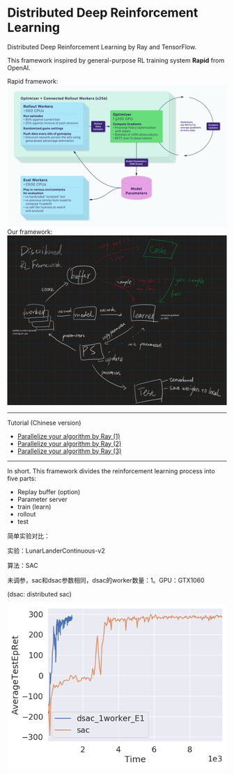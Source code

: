 # Distributed Deep Reinforcement Learning

Distributed Deep Reinforcement Learning by Ray and TensorFlow.

This framework inspired by general-purpose RL training system **Rapid** from OpenAI.

Rapid framework:
![rapid-architecture@2x--1-](./tutorial/Pictures/rapid-architecture@2x--1-.png)
Our framework:
![ddrlframework](./tutorial/Pictures/ddrlframework.jpg)

------

Tutorial (Chinese version)

- [Parallelize your algorithm by Ray (1)](tutorial/Parallelize%20your%20algorithm%20by%20Ray%20(1).md)
- [Parallelize your algorithm by Ray (2)](tutorial/Parallelize%20your%20algorithm%20by%20Ray%20(2).md)
- [Parallelize your algorithm by Ray (3)](tutorial/Parallelize%20your%20algorithm%20by%20Ray%20(3).md)

------

In short. This framework divides the reinforcement learning process into five parts:

- Replay buffer (option)
- Parameter server
- train (learn)
- rollout
- test

简单实验对比：

实验：LunarLanderContinuous-v2

算法：SAC

未调参，sac和dsac参数相同，dsac的worker数量：1。GPU：GTX1060

(dsac: distributed sac)

![dsac1w-sac](./tutorial/Pictures/dsac1w-sac.png)